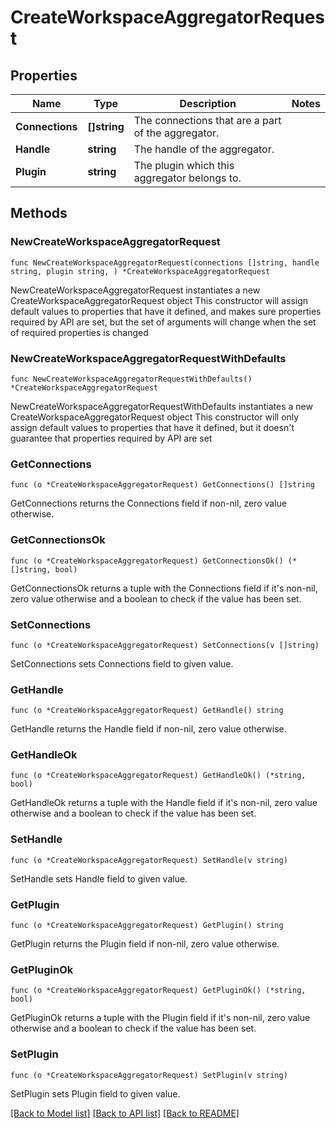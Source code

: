 # CreateWorkspaceAggregatorRequest

## Properties

Name | Type | Description | Notes
------------ | ------------- | ------------- | -------------
**Connections** | **[]string** | The connections that are a part of the aggregator. | 
**Handle** | **string** | The handle of the aggregator. | 
**Plugin** | **string** | The plugin which this aggregator belongs to. | 

## Methods

### NewCreateWorkspaceAggregatorRequest

`func NewCreateWorkspaceAggregatorRequest(connections []string, handle string, plugin string, ) *CreateWorkspaceAggregatorRequest`

NewCreateWorkspaceAggregatorRequest instantiates a new CreateWorkspaceAggregatorRequest object
This constructor will assign default values to properties that have it defined,
and makes sure properties required by API are set, but the set of arguments
will change when the set of required properties is changed

### NewCreateWorkspaceAggregatorRequestWithDefaults

`func NewCreateWorkspaceAggregatorRequestWithDefaults() *CreateWorkspaceAggregatorRequest`

NewCreateWorkspaceAggregatorRequestWithDefaults instantiates a new CreateWorkspaceAggregatorRequest object
This constructor will only assign default values to properties that have it defined,
but it doesn't guarantee that properties required by API are set

### GetConnections

`func (o *CreateWorkspaceAggregatorRequest) GetConnections() []string`

GetConnections returns the Connections field if non-nil, zero value otherwise.

### GetConnectionsOk

`func (o *CreateWorkspaceAggregatorRequest) GetConnectionsOk() (*[]string, bool)`

GetConnectionsOk returns a tuple with the Connections field if it's non-nil, zero value otherwise
and a boolean to check if the value has been set.

### SetConnections

`func (o *CreateWorkspaceAggregatorRequest) SetConnections(v []string)`

SetConnections sets Connections field to given value.


### GetHandle

`func (o *CreateWorkspaceAggregatorRequest) GetHandle() string`

GetHandle returns the Handle field if non-nil, zero value otherwise.

### GetHandleOk

`func (o *CreateWorkspaceAggregatorRequest) GetHandleOk() (*string, bool)`

GetHandleOk returns a tuple with the Handle field if it's non-nil, zero value otherwise
and a boolean to check if the value has been set.

### SetHandle

`func (o *CreateWorkspaceAggregatorRequest) SetHandle(v string)`

SetHandle sets Handle field to given value.


### GetPlugin

`func (o *CreateWorkspaceAggregatorRequest) GetPlugin() string`

GetPlugin returns the Plugin field if non-nil, zero value otherwise.

### GetPluginOk

`func (o *CreateWorkspaceAggregatorRequest) GetPluginOk() (*string, bool)`

GetPluginOk returns a tuple with the Plugin field if it's non-nil, zero value otherwise
and a boolean to check if the value has been set.

### SetPlugin

`func (o *CreateWorkspaceAggregatorRequest) SetPlugin(v string)`

SetPlugin sets Plugin field to given value.



[[Back to Model list]](../README.md#documentation-for-models) [[Back to API list]](../README.md#documentation-for-api-endpoints) [[Back to README]](../README.md)


